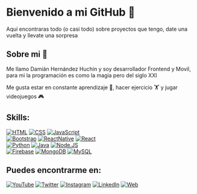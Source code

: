 # Bienvenido a mi GitHub 🚀

Aquí encontraras todo (o casi todo) sobre proyectos que tengo, date una vuelta y llevate una sorpresa

## Sobre mi 🤠
Me llamo Damián Hernández Huchín y soy desarrollador Frontend y Movil, para mi la programación es como la magia pero del siglo XXI

Me gusta estar en constante aprendizaje 📖, hacer ejercicio 🏋️ y jugar videojuegos 🎮

## Skills:
[![HTML](https://img.shields.io/badge/Html-ff8a31?style=for-the-badge&logo=html5&logoColor=white&labelColor=101010)]()
[![CSS](https://img.shields.io/badge/CSS-30a6ff?style=for-the-badge&logo=css3&logoColor=white&labelColor=101010)]()
[![JavaScript](https://img.shields.io/badge/JavaScript-f4df26?style=for-the-badge&logo=javascript&logoColor=white&labelColor=101010)]()
</br>
[![Bootstrap](https://img.shields.io/badge/Bootstrap-7914f7?style=for-the-badge&logo=bootstrap&logoColor=white&labelColor=101010)]()
[![ReactNative](https://img.shields.io/badge/ReactNative-00d8ff?style=for-the-badge&logo=react&logoColor=white&labelColor=101010)]()
[![React](https://img.shields.io/badge/React-00d8ff?style=for-the-badge&logo=react&logoColor=white&labelColor=101010)]()
</br>
[![Python](https://img.shields.io/badge/Python-538cbb?style=for-the-badge&logo=python&logoColor=white&labelColor=101010)]()
[![Java](https://img.shields.io/badge/Java-E66F00?style=for-the-badge&logo=java&logoColor=white&labelColor=101010)]()
[![Node.JS](https://img.shields.io/badge/Node.JS-549c45?style=for-the-badge&logo=node.js&logoColor=white&labelColor=101010)]()
</br>
[![Firebase](https://img.shields.io/badge/Firebase-FFCA28?style=for-the-badge&logo=firebase&logoColor=white&labelColor=101010)]()
[![MongoDB](https://img.shields.io/badge/MongoDB-47A248?style=for-the-badge&logo=mongodb&logoColor=white&labelColor=101010)]()
[![MySQL](https://img.shields.io/badge/MySQL-4479A1?style=for-the-badge&logo=mysql&logoColor=white&labelColor=101010)]()
</br>

## Puedes encontrarme en:

[![YouTube](https://img.shields.io/badge/YouTube-Axoluchin-FF0000?style=for-the-badge&logo=youtube&logoColor=white&labelColor=101010)](https://youtube.com/axoluchin)
[![Twitter](https://img.shields.io/badge/Twitter-@DamianHuchin-1DA1F2?style=for-the-badge&logo=twitter&logoColor=white&labelColor=101010)](https://twitter.com/DamianHuchin)
[![Instagram](https://img.shields.io/badge/Instagram-@DamianHuchin-E4405F?style=for-the-badge&logo=instagram&logoColor=white&labelColor=101010)](https://instagram.com/DamianHuchin)
[![LinkedIn](https://img.shields.io/badge/LinkedIn-DamianHuchin-0077B5?style=for-the-badge&logo=linkedin&logoColor=white&labelColor=101010)](https://www.linkedin.com/in/damianhuchin/)
[![Web](https://img.shields.io/badge/My_Website-Axoluchin-1f1f1f?style=for-the-badge&logo=dev.to&logoColor=white&labelColor=101010)](https://axoluchin.herokuapp.com/)

<!--
**HuchinDamian/HuchinDamian** is a ✨ _special_ ✨ repository because its `README.md` (this file) appears on your GitHub profile.

Here are some ideas to get you started:

- 🔭 I’m currently working on ...
- 🌱 I’m currently learning ...
- 👯 I’m looking to collaborate on ...
- 🤔 I’m looking for help with ...
- 💬 Ask me about ...
- 📫 How to reach me: ...
- 😄 Pronouns: ...
- ⚡ Fun fact: ...
-->
